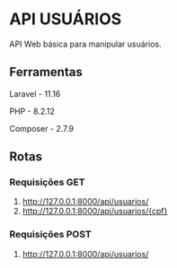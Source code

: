 # API USUÁRIOS

API Web básica para manipular usuários.

## Ferramentas

Laravel - 11.16

PHP - 8.2.12

Composer - 2.7.9

## Rotas

### Requisições GET
1. http://127.0.0.1:8000/api/usuarios/
2. http://127.0.0.1:8000/api/usuarios/{cpf}

### Requisições POST
1. http://127.0.0.1:8000/api/usuarios/

